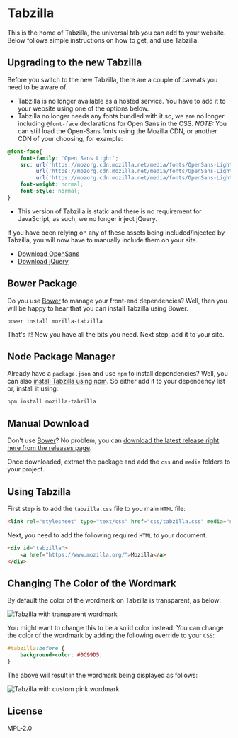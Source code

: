 # Tabzilla

This is the home of Tabzilla, the universal tab you can add to your website. Below
follows simple instructions on how to get, and use Tabzilla.

## Upgrading to the new Tabzilla

Before you switch to the new Tabzilla, there are a couple of caveats you need to be
aware of.

- Tabzilla is no longer available as a hosted service. You have to add it to your
website using one of the options below.
- Tabzilla no longer needs any fonts bundled with it so, we are no longer including
`@font-face` declarations for Open Sans in the CSS. *NOTE:* You can still load
the Open-Sans fonts using the Mozilla CDN, or another CDN of your choosing, for example:

```CSS
@font-face{
    font-family: 'Open Sans Light';
	src: url('https://mozorg.cdn.mozilla.net/media/fonts/OpenSans-Light-webfont.eot?#iefix') format('embedded-opentype'),
         url('https://mozorg.cdn.mozilla.net/media/fonts/OpenSans-Light-webfont.woff') format('woff'),
         url('https://mozorg.cdn.mozilla.net/media/fonts/OpenSans-Light-webfont.ttf') format('truetype');
    font-weight: normal;
    font-style: normal;
}
```

- This version of Tabzilla is static and there is no requirement for JavaScript,
as such, we no longer inject jQuery.

If you have been relying on any of these assets being included/injected by Tabzilla,
you will now have to manually include them on your site.

* [Download OpenSans](https://www.mozilla.org/styleguide/communications/typefaces/)
* [Download jQuery](https://jquery.com/)

## Bower Package

Do you use [Bower](http://bower.io/) to manage your front-end dependencies? Well, then you will be
happy to hear that you can install Tabzilla using Bower.

```Shell
bower install mozilla-tabzilla
```

That's it! Now you have all the bits you need. Next step, add it to your site.

## Node Package Manager

Already have a `package.json` and use `npm` to install dependencies? Well, you can also [install Tabzilla
using npm](https://www.npmjs.com/package/mozilla-tabzilla). So either add it to your dependency list
or, install it using:

```Shell
npm install mozilla-tabzilla
```

## Manual Download

Don't use [Bower](http://bower.io/)? No problem, you can [download the latest release right here from the releases page](https://github.com/mozilla/tabzilla/releases).

Once downloaded, extract the package and add the `css` and `media` folders to your
project.

## Using Tabzilla

First step is to add the `tabzilla.css` file to you main `HTML` file:

```HTML
<link rel="stylesheet" type="text/css" href="css/tabzilla.css" media="screen" />
```

Next, you need to add the following required `HTML` to your document.

```HTML
<div id="tabzilla">
    <a href="https://www.mozilla.org/">Mozilla</a>
</div>
```

## Changing The Color of the Wordmark

By default the color of the wordmark on Tabzilla is transparent, as below:

![Tabzilla with transparent wordmark](https://raw.github.com/mozilla/tabzilla/master/docs-assets/transparent.png)

You might want to change this to be a solid color instead. You can change
the color of the wordmark by adding the following override to your `CSS`:

```CSS
#tabzilla:before {
    background-color: #0C99D5;
}
```

The above will result in the wordmark being displayed as follows:

![Tabzilla with custom pink wordmark](https://raw.github.com/mozilla/tabzilla/master/docs-assets/default.png)

## License
MPL-2.0

